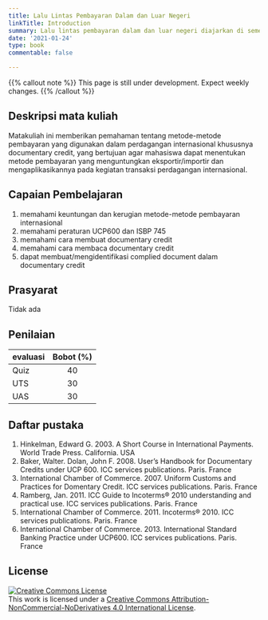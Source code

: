 ```yaml
---
title: Lalu Lintas Pembayaran Dalam dan Luar Negeri
linkTitle: Introduction
summary: Lalu lintas pembayaran dalam dan luar negeri diajarkan di semester 3 di Program Diploma 3 Politeknik APP Jakarta
date: '2021-01-24'
type: book
commentable: false

---
```


{{% callout note %}} This page is still under development. Expect weekly changes. {{% /callout %}}

## Deskripsi mata kuliah

Matakuliah ini memberikan pemahaman tentang metode-metode pembayaran yang digunakan dalam perdagangan internasional khususnya documentary credit, yang bertujuan agar mahasiswa dapat menentukan metode pembayaran yang menguntungkan eksportir/importir dan mengaplikasikannya pada kegiatan transaksi perdagangan internasional.

## Capaian Pembelajaran
1.	memahami keuntungan dan kerugian metode-metode pembayaran internasional
2. memahami peraturan UCP600 dan ISBP 745
3. memahami cara membuat documentary credit
4. memahami cara membaca documentary credit
5. dapat membuat/mengidentifikasi complied document dalam documentary credit


## Prasyarat
Tidak ada

## Penilaian

| evaluasi | Bobot (%) |
| -------- | :---: |
| Quiz | 40 |
| UTS | 30 |
| UAS | 30 |

## Daftar pustaka

1.	Hinkelman, Edward G. 2003. A Short Course in International Payments. World Trade Press. California. USA
2.	Baker, Walter. Dolan, John F. 2008. User’s Handbook for Documentary Credits under UCP 600. ICC services publications. Paris. France
3.	International Chamber of Commerce. 2007. Uniform Customs and Practices for Domentary Credit. ICC services publications. Paris. France
4.	Ramberg, Jan. 2011. ICC Guide to Incoterms® 2010 understanding and practical use. ICC services publications. Paris. France
5.	International Chamber of Commerce. 2011. Incoterms® 2010. ICC services publications. Paris. France
6.	International Chamber of Commerce. 2013. International Standard Banking Practice under UCP600. ICC services publications. Paris. France


## License

<a rel="license" href="http://creativecommons.org/licenses/by-nc-nd/4.0/"><img alt="Creative Commons License" style="border-width:0" src="https://i.creativecommons.org/l/by-nc-nd/4.0/88x31.png" /></a><br />This work is licensed under a <a rel="license" href="http://creativecommons.org/licenses/by-nc-nd/4.0/">Creative Commons Attribution-NonCommercial-NoDerivatives 4.0 International License</a>.